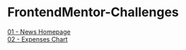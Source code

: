 # FrontendMentor-Challenges

[01 - News Homepage](https://falarzedu.github.io/FrontendMentor-Challenges/Challenges/News-Homepage/) </br>
[02 - Expenses Chart](https://falarzedu.github.io/FrontendMentor-Challenges/Challenges/Expenses%20chart/expenses-chart-component-main/)
